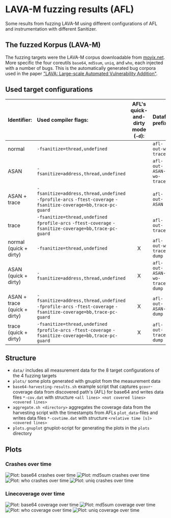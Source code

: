 # LAVA-M fuzzing results (AFL)
Some results from fuzzing LAVA-M using different configurations of AFL and instrumentation with different Sanitizer.

## The fuzzed Korpus (LAVA-M)
The fuzzing targets were the LAVA-M corpus downloadable from [moyix.net](http://panda.moyix.net/~moyix/lava_corpus.tar.xz). More specific the four coreutils `base64`, `md5sum`, `uniq`, and `who`, each injected with a number of bugs. This is the automatically generated bug corpora used in the paper ["LAVA: Large-scale Automated Vulnerability Addition"](https://ieeexplore.ieee.org/document/7546498).

## Used target configurations

| Identifier:   | Used compiler flags: | AFL's quick-and-dirty mode (`-d`): | Datafile prefix: |
|:--------------|:---------------------|:----------------------------------:|:-----------------|
| normal        | `-fsanitize=thread,undefined`                                                                                                     |   | `afl-out-wo-trace`           |
| ASAN          | `-fsanitize=address,thread,undefined`                                                                                             |   | `afl-out-ASAN-wo-trace`      |
| ASAN + trace  | `-fsanitize=address,thread,undefined` `-fprofile-arcs` `-ftest-coverage`  `-fsanitize-coverage=bb,trace-pc-guard`                 |   | `afl-out-ASAN`               |
| trace         | `-fsanitize=thread,undefined`   `fprofile-arcs` `-ftest-coverage`  `-fsanitize-coverage=bb,trace-pc-guard`                        |   | `afl-out-trace`              |
| normal       (quick + dirty) | `-fsanitize=thread,undefined`                                                                                      | X | `afl-out-wo-trace-dump`      |
| ASAN         (quick + dirty) | `-fsanitize=address,thread,undefined`                                                                              | X | `afl-out-ASAN-wo-trace-dump` |
| ASAN + trace (quick + dirty) | `-fsanitize=address,thread,undefined` `-fprofile-arcs` `-ftest-coverage`  `-fsanitize-coverage=bb,trace-pc-guard`  | X | `afl-out-ASAN-dump`          |
| trace        (quick + dirty) | `-fsanitize=thread,undefined`   `fprofile-arcs` `-ftest-coverage`  `-fsanitize-coverage=bb,trace-pc-guard`         | X | `afl-out-trace-dump`         |

## Structure

- `data/` includes all measurement data for the 8 target configurations of the 4 fuzzing targets
- `plots/` some plots generated with gnuplot from the measurement data
- `base64-harvesting-results.sh` example script that captures `gcovr`-coverage data from discovered path's (AFL) for base64 and writes data files `*-cov.dat` with structure `<all lines> <not covered lines> <covered lines>`
- `aggregate.sh <directory>` aggregates the coverage data from the harvesting script with the timestampts from AFLs `plot_data`-files and writes data files `*-covtime.dat` with structure `<relative time [s]> <covered lines>`
- `plots.gnuplot` gnuplot-script for generating the plots in the `plots` directory

## Plots

### Crashes over time

![Plot: base64 crashes over time](plots/base64-crashes-over-time.svg)
![Plot: md5sum crashes over time](plots/md5sum-crashes-over-time.svg)
![Plot: who crashes over time](plots/who-crashes-over-time.svg)
![Plot: uniq crashes over time](plots/uniq-crashes-over-time.svg)

### Linecoverage over time

![Plot: base64 coverage over time](plots/base64-coverage-over-time.svg)
![Plot: md5sum coverage over time](plots/md5sum-coverage-over-time.svg)
![Plot: who coverage over time](plots/who-coverage-over-time.svg)
![Plot: uniq coverage over time](plots/uniq-coverage-over-time.svg)